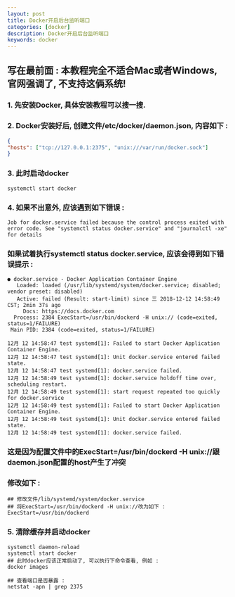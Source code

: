 ```yaml
---
layout: post  
title: Docker开启后台监听端口    
categories: [docker]  
description: Docker开启后台监听端口  
keywords: docker  
---
```


## 写在最前面 : 本教程完全不适合Mac或者Windows, 官网强调了, 不支持这俩系统!

### 1. 先安装Docker, 具体安装教程可以搜一搜.

### 2. Docker安装好后, 创建文件/etc/docker/daemon.json, 内容如下 :
```json
{
"hosts": ["tcp://127.0.0.1:2375", "unix:///var/run/docker.sock"]
}
```

### 3. 此时启动docker
```
systemctl start docker
```
### 4. 如果不出意外, 应该遇到如下错误 :
```
Job for docker.service failed because the control process exited with error code. See "systemctl status docker.service" and "journalctl -xe" for details
```
### 如果试着执行systemctl status docker.service, 应该会得到如下错误提示 :  
```
● docker.service - Docker Application Container Engine
   Loaded: loaded (/usr/lib/systemd/system/docker.service; disabled; vendor preset: disabled)
   Active: failed (Result: start-limit) since 三 2018-12-12 14:58:49 CST; 2min 37s ago
     Docs: https://docs.docker.com
  Process: 2384 ExecStart=/usr/bin/dockerd -H unix:// (code=exited, status=1/FAILURE)
 Main PID: 2384 (code=exited, status=1/FAILURE)

12月 12 14:58:47 test systemd[1]: Failed to start Docker Application Container Engine.
12月 12 14:58:47 test systemd[1]: Unit docker.service entered failed state.
12月 12 14:58:47 test systemd[1]: docker.service failed.
12月 12 14:58:49 test systemd[1]: docker.service holdoff time over, scheduling restart.
12月 12 14:58:49 test systemd[1]: start request repeated too quickly for docker.service
12月 12 14:58:49 test systemd[1]: Failed to start Docker Application Container Engine.
12月 12 14:58:49 test systemd[1]: Unit docker.service entered failed state.
12月 12 14:58:49 test systemd[1]: docker.service failed.
```
### 这是因为配置文件中的ExecStart=/usr/bin/dockerd -H unix://跟daemon.json配置的host产生了冲突  
### 修改如下 :
```
## 修改文件/lib/systemd/system/docker.service
## 将ExecStart=/usr/bin/dockerd -H unix://改为如下 :
ExecStart=/usr/bin/dockerd
```

### 5. 清除缓存并启动docker
```
systemctl daemon-reload
systemctl start docker
## 此时docker应该正常启动了, 可以执行下命令查看, 例如 :
docker images

## 查看端口是否暴露 :
netstat -apn | grep 2375
```